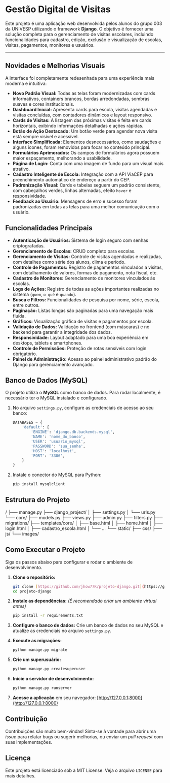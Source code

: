 # Gestão Digital de Visitas

Este projeto é uma aplicação web desenvolvida pelos alunos do grupo 003 da UNIVESP utilizando o framework **Django**. O objetivo é fornecer uma solução completa para o gerenciamento de visitas escolares, incluindo funcionalidades para cadastro, edição, exclusão e visualização de escolas, visitas, pagamentos, monitores e usuários.

---

## Novidades e Melhorias Visuais

A interface foi completamente redesenhada para uma experiência mais moderna e intuitiva:

* **Novo Padrão Visual:** Todas as telas foram modernizadas com cards informativos, containers brancos, bordas arredondadas, sombras suaves e cores institucionais.
* **Dashboard Inicial:** Apresenta cards para escola, visitas agendadas e visitas concluídas, com contadores dinâmicos e layout responsivo.
* **Cards de Visitas:** A listagem das próximas visitas é feita em cards horizontais, exibindo informações detalhadas e ações rápidas.
* **Botão de Ação Destacado:** Um botão verde para agendar nova visita está sempre visível e acessível.
* **Interface Simplificada:** Elementos desnecessários, como saudações e alguns ícones, foram removidos para focar no conteúdo principal.
* **Formulários Aprimorados:** Os campos de formulários agora possuem maior espaçamento, melhorando a usabilidade.
* **Página de Login:** Conta com uma imagem de fundo para um visual mais atrativo.
* **Cadastro Inteligente de Escola:** Integração com a API ViaCEP para preenchimento automático de endereço a partir do CEP.
* **Padronização Visual:** Cards e tabelas seguem um padrão consistente, com cabeçalhos verdes, linhas alternadas, efeito `hover` e responsividade.
* **Feedback ao Usuário:** Mensagens de erro e sucesso foram padronizadas em todas as telas para uma melhor comunicação com o usuário.

## Funcionalidades Principais

* **Autenticação de Usuários:** Sistema de login seguro com senhas criptografadas.
* **Gerenciamento de Escolas:** CRUD completo para escolas.
* **Gerenciamento de Visitas:** Controle de visitas agendadas e realizadas, com detalhes como série dos alunos, clima e período.
* **Controle de Pagamentos:** Registro de pagamentos vinculados a visitas, com detalhamento de valores, formas de pagamento, nota fiscal, etc.
* **Cadastro de Monitores:** Gerenciamento de monitores vinculados às escolas.
* **Logs de Ações:** Registro de todas as ações importantes realizadas no sistema (`quem`, `o quê` e `quando`).
* **Busca e Filtros:** Funcionalidades de pesquisa por nome, série, escola, entre outros.
* **Paginação:** Listas longas são paginadas para uma navegação mais fluida.
* **Gráficos:** Visualização gráfica de visitas e pagamentos por escola.
* **Validação de Dados:** Validação no frontend (com máscaras) e no backend para garantir a integridade dos dados.
* **Responsividade:** Layout adaptado para uma boa experiência em desktops, tablets e smartphones.
* **Controle de Permissões:** Proteção de rotas sensíveis com login obrigatório.
* **Painel de Administração:** Acesso ao painel administrativo padrão do Django para gerenciamento avançado.

## Banco de Dados (MySQL)

O projeto utiliza o **MySQL** como banco de dados. Para rodar localmente, é necessário ter o MySQL instalado e configurado.

1.  No arquivo `settings.py`, configure as credenciais de acesso ao seu banco:

    ```python
    DATABASES = {
        'default': {
            'ENGINE': 'django.db.backends.mysql',
            'NAME': 'nome_do_banco',
            'USER': 'usuario_mysql',
            'PASSWORD': 'sua_senha',
            'HOST': 'localhost',
            'PORT': '3306',
        }
    }
    ```

2.  Instale o conector do MySQL para Python:
    ```bash
    pip install mysqlclient
    ```

## Estrutura do Projeto

/ ├── manage.py ├── django_project/ │ ├── settings.py │ └── urls.py └── core/ ├── models.py ├── views.py ├── admin.py ├── filters.py ├── migrations/ ├── templates/core/ │ ├── base.html │ ├── home.html │ ├── login.html │ ├── cadastro_escola.html │ └── ... └── static/ ├── css/ ├── js/ └── images/


## Como Executar o Projeto

Siga os passos abaixo para configurar e rodar o ambiente de desenvolvimento.

1.  **Clone o repositório:**
    ```bash
    git clone [https://github.com/jhow77K/projeto-django.git](https://github.com/jhow77K/projeto-django.git)
    cd projeto-django
    ```

2.  **Instale as dependências:**
    *(É recomendado criar um ambiente virtual antes)*
    ```bash
    pip install -r requirements.txt
    ```

3.  **Configure o banco de dados:**
    Crie um banco de dados no seu MySQL e atualize as credenciais no arquivo `settings.py`.

4.  **Execute as migrações:**
    ```bash
    python manage.py migrate
    ```

5.  **Crie um superusuário:**
    ```bash
    python manage.py createsuperuser
    ```

6.  **Inicie o servidor de desenvolvimento:**
    ```bash
    python manage.py runserver
    ```

7.  **Acesse a aplicação** em seu navegador:
    [http://127.0.0.1:8000](http://127.0.0.1:8000)

## Contribuição

Contribuições são muito bem-vindas! Sinta-se à vontade para abrir uma *issue* para relatar bugs ou sugerir melhorias, ou enviar um *pull request* com suas implementações.

## Licença

Este projeto está licenciado sob a MIT License. Veja o arquivo `LICENSE` para mais detalhes.
